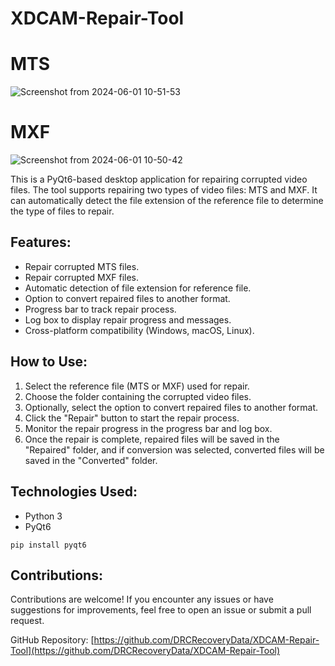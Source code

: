 # XDCAM-Repair-Tool

# MTS
![Screenshot from 2024-06-01 10-51-53](https://github.com/DRCRecoveryData/XDCAM-Repair-Tool/assets/85211068/efc0170f-604c-4b65-bd49-f39d1a3387ca)


# MXF
![Screenshot from 2024-06-01 10-50-42](https://github.com/DRCRecoveryData/XDCAM-Repair-Tool/assets/85211068/8c64c316-11cb-4621-92e8-4a6d312f57c6)


This is a PyQt6-based desktop application for repairing corrupted video files. The tool supports repairing two types of video files: MTS and MXF. It can automatically detect the file extension of the reference file to determine the type of files to repair.

## Features:
- Repair corrupted MTS files.
- Repair corrupted MXF files.
- Automatic detection of file extension for reference file.
- Option to convert repaired files to another format.
- Progress bar to track repair process.
- Log box to display repair progress and messages.
- Cross-platform compatibility (Windows, macOS, Linux).

## How to Use:
1. Select the reference file (MTS or MXF) used for repair.
2. Choose the folder containing the corrupted video files.
3. Optionally, select the option to convert repaired files to another format.
4. Click the "Repair" button to start the repair process.
5. Monitor the repair progress in the progress bar and log box.
6. Once the repair is complete, repaired files will be saved in the "Repaired" folder, and if conversion was selected, converted files will be saved in the "Converted" folder.

## Technologies Used:
- Python 3
- PyQt6

```pip install pyqt6```

## Contributions:
Contributions are welcome! If you encounter any issues or have suggestions for improvements, feel free to open an issue or submit a pull request.

GitHub Repository: [https://github.com/DRCRecoveryData/XDCAM-Repair-Tool](https://github.com/DRCRecoveryData/XDCAM-Repair-Tool)
